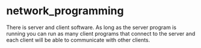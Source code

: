 # network_programming
There is server and client software. As long as the server program is running you can run as many client programs that connect to the server and each client will be able to communicate with other clients.
